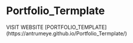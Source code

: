 <H1>Portfolio_Termplate</H1>
VISIT WEBSITE [PORTFOLIO_TEMPLATE](https://antrumeye.github.io/Portfolio_Termplate/)
